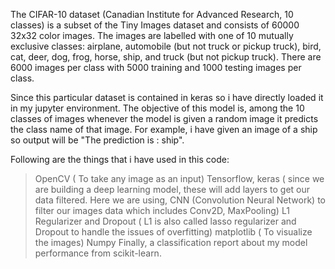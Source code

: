 The CIFAR-10 dataset (Canadian Institute for Advanced Research, 10 classes) is a subset of the Tiny Images dataset and consists of 60000 32x32 color images. The images are labelled with one of 10 mutually exclusive classes: airplane, automobile (but not truck or pickup truck), bird, cat, deer, dog, frog, horse, ship, and truck (but not pickup truck). There are 6000 images per class with 5000 training and 1000 testing images per class.

Since this particular dataset is contained in keras so i have directly loaded it in my jupyter environment. The objective of this model is, among the 10 classes of images whenever the model is given a random image it predicts the class name of that image. For example, i have given an image of a ship so output will be "The prediction is : ship".

Following are the things that i have used in this code:
> OpenCV ( To take any image as an input)
> Tensorflow, keras ( since we are building a deep learning model, these will add layers to get our data filtered. Here we are using, CNN (Convolution Neural Network)
  to filter our images data which includes Conv2D, MaxPooling)
> L1 Regularizer and Dropout ( L1 is also called lasso regularizer and Dropout to handle the issues of overfitting)
> matplotlib ( To visualize the images)
> Numpy
> Finally, a classification report about my model performance from scikit-learn.

